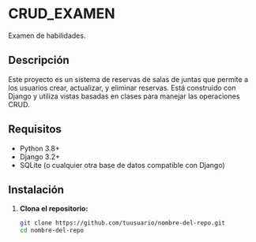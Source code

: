 # CRUD_EXAMEN
Examen de habilidades.

## Descripción

Este proyecto es un sistema de reservas de salas de juntas que permite a los usuarios crear, actualizar, y eliminar reservas. Está construido con Django y utiliza vistas basadas en clases para manejar las operaciones CRUD.

## Requisitos

- Python 3.8+
- Django 3.2+
- SQLite (o cualquier otra base de datos compatible con Django)

## Instalación

1. **Clona el repositorio:**

   ```bash
   git clone https://github.com/tuusuario/nombre-del-repo.git
   cd nombre-del-repo
   ```

